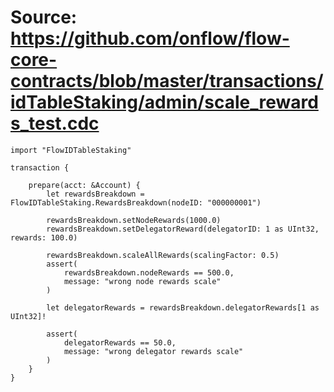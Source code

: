 # Source: https://github.com/onflow/flow-core-contracts/blob/master/transactions/idTableStaking/admin/scale_rewards_test.cdc

```
import "FlowIDTableStaking"

transaction {

    prepare(acct: &Account) {
        let rewardsBreakdown = FlowIDTableStaking.RewardsBreakdown(nodeID: "000000001")

        rewardsBreakdown.setNodeRewards(1000.0)
        rewardsBreakdown.setDelegatorReward(delegatorID: 1 as UInt32, rewards: 100.0)

        rewardsBreakdown.scaleAllRewards(scalingFactor: 0.5)
        assert(
            rewardsBreakdown.nodeRewards == 500.0,
            message: "wrong node rewards scale"
        )

        let delegatorRewards = rewardsBreakdown.delegatorRewards[1 as UInt32]!

        assert(
            delegatorRewards == 50.0,
            message: "wrong delegator rewards scale"
        )
    }
}
```